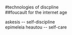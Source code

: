 #technologies of discpline  
##foucault for the internet age  

askesis --  self-discipline  
epimeleia heautou -- self-care

